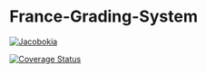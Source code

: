 # France-Grading-System
[![Jacobokia](https://circleci.com/gh/Jacobokia/France-Grading-System.svg?style=svg)](https://app.circleci.com/github/Jacobokia/France-Grading-System/pipelines)


[![Coverage Status](https://coveralls.io/repos/github/Jacobokia/France-Grading-System/badge.svg?branch=master)](https://coveralls.io/github/Jacobokia/France-Grading-System?branch=master)


